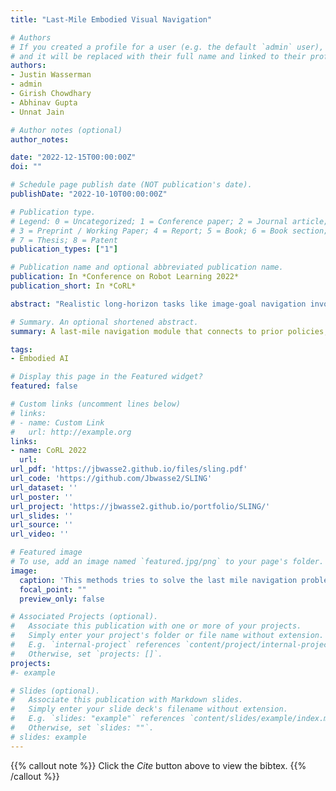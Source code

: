 ```yaml
---
title: "Last-Mile Embodied Visual Navigation"

# Authors
# If you created a profile for a user (e.g. the default `admin` user), write the username (folder name) here 
# and it will be replaced with their full name and linked to their profile.
authors:
- Justin Wasserman
- admin
- Girish Chowdhary
- Abhinav Gupta
- Unnat Jain

# Author notes (optional)
author_notes:

date: "2022-12-15T00:00:00Z"
doi: ""

# Schedule page publish date (NOT publication's date).
publishDate: "2022-10-10T00:00:00Z"

# Publication type.
# Legend: 0 = Uncategorized; 1 = Conference paper; 2 = Journal article;
# 3 = Preprint / Working Paper; 4 = Report; 5 = Book; 6 = Book section;
# 7 = Thesis; 8 = Patent
publication_types: ["1"]

# Publication name and optional abbreviated publication name.
publication: In *Conference on Robot Learning 2022*
publication_short: In *CoRL*

abstract: "Realistic long-horizon tasks like image-goal navigation involve exploratory and exploitative phases. Assigned with an image of the goal, an embodied agent must explore to discover the goal, ie, search efficiently using learned priors. Once the goal is discovered, the agent must accurately calibrate the last-mile of navigation to the goal. As with any robust system, switches between exploratory goal discovery and exploitative last-mile navigation enable better recovery from errors. Following these intuitive guide rails, we propose SLING to improve the performance of existing image-goal navigation systems. Entirely complementing prior methods, we focus on last-mile navigation and leverage the underlying geometric structure of the problem with neural descriptors. With simple but effective switches, we can easily connect SLING with heuristic, reinforcement learning, and neural modular policies. On a standardized image-goal navigation benchmark (Hahn et al. 2021), we improve performance across policies, scenes, and episode complexity, raising the state-of-the-art from 45% to 55% success rate. Beyond photorealistic simulation, we conduct real-robot experiments in three physical scenes and find these improvements to transfer well to real environments."

# Summary. An optional shortened abstract.
summary: A last-mile navigation module that connects to prior policies, leading to improved image-goal navigation results in simulation and real-robot experiments.

tags:
- Embodied AI

# Display this page in the Featured widget?
featured: false

# Custom links (uncomment lines below)
# links:
# - name: Custom Link
#   url: http://example.org
links:
- name: CoRL 2022
  url: 
url_pdf: 'https://jbwasse2.github.io/files/sling.pdf'
url_code: 'https://github.com/Jbwasse2/SLING'
url_dataset: ''
url_poster: ''
url_project: 'https://jbwasse2.github.io/portfolio/SLING/'
url_slides: ''
url_source: ''
url_video: ''

# Featured image
# To use, add an image named `featured.jpg/png` to your page's folder. 
image: 
  caption: 'This methods tries to solve the last mile navigation problem'
  focal_point: ""
  preview_only: false

# Associated Projects (optional).
#   Associate this publication with one or more of your projects.
#   Simply enter your project's folder or file name without extension.
#   E.g. `internal-project` references `content/project/internal-project/index.md`.
#   Otherwise, set `projects: []`.
projects:
#- example

# Slides (optional).
#   Associate this publication with Markdown slides.
#   Simply enter your slide deck's filename without extension.
#   E.g. `slides: "example"` references `content/slides/example/index.md`.
#   Otherwise, set `slides: ""`.
# slides: example
---
```


{{% callout note %}}
Click the *Cite* button above to view the bibtex.
{{% /callout %}}